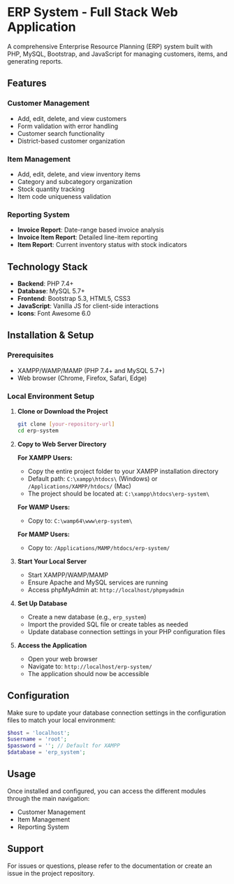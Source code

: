 # ERP System - Full Stack Web Application

A comprehensive Enterprise Resource Planning (ERP) system built with PHP, MySQL, Bootstrap, and JavaScript for managing customers, items, and generating reports.

## Features

### Customer Management
- Add, edit, delete, and view customers
- Form validation with error handling
- Customer search functionality
- District-based customer organization

### Item Management
- Add, edit, delete, and view inventory items
- Category and subcategory organization
- Stock quantity tracking
- Item code uniqueness validation

### Reporting System
- **Invoice Report**: Date-range based invoice analysis
- **Invoice Item Report**: Detailed line-item reporting
- **Item Report**: Current inventory status with stock indicators

## Technology Stack

- **Backend**: PHP 7.4+
- **Database**: MySQL 5.7+
- **Frontend**: Bootstrap 5.3, HTML5, CSS3
- **JavaScript**: Vanilla JS for client-side interactions
- **Icons**: Font Awesome 6.0

## Installation & Setup

### Prerequisites
- XAMPP/WAMP/MAMP (PHP 7.4+ and MySQL 5.7+)
- Web browser (Chrome, Firefox, Safari, Edge)

### Local Environment Setup

1. **Clone or Download the Project**
   ```bash
   git clone [your-repository-url]
   cd erp-system
   ```

2. **Copy to Web Server Directory**
   
   **For XAMPP Users:**
   - Copy the entire project folder to your XAMPP installation directory
   - Default path: `C:\xampp\htdocs\` (Windows) or `/Applications/XAMPP/htdocs/` (Mac)
   - The project should be located at: `C:\xampp\htdocs\erp-system\`
   
   **For WAMP Users:**
   - Copy to: `C:\wamp64\www\erp-system\`
   
   **For MAMP Users:**
   - Copy to: `/Applications/MAMP/htdocs/erp-system/`

3. **Start Your Local Server**
   - Start XAMPP/WAMP/MAMP
   - Ensure Apache and MySQL services are running
   - Access phpMyAdmin at: `http://localhost/phpmyadmin`

4. **Set Up Database**
   - Create a new database (e.g., `erp_system`)
   - Import the provided SQL file or create tables as needed
   - Update database connection settings in your PHP configuration files

5. **Access the Application**
   - Open your web browser
   - Navigate to: `http://localhost/erp-system/`
   - The application should now be accessible

## Configuration

Make sure to update your database connection settings in the configuration files to match your local environment:

```php
$host = 'localhost';
$username = 'root';
$password = ''; // Default for XAMPP
$database = 'erp_system';
```

## Usage

Once installed and configured, you can access the different modules through the main navigation:
- Customer Management
- Item Management  
- Reporting System

## Support

For issues or questions, please refer to the documentation or create an issue in the project repository.